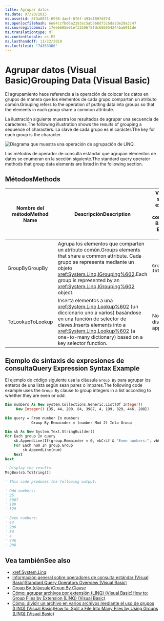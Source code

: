 ```yaml
---
title: Agrupar datos
ms.date: 07/20/2015
ms.assetid: 8f3a0871-6958-4aef-8f6f-493e189fd57d
ms.openlocfilehash: 6e84ccfbd6a2193ac5ab368d7526da2de29a3c47
ms.sourcegitcommit: 17ee6605e01ef32506f8fdc686954244ba6911de
ms.translationtype: MT
ms.contentlocale: es-ES
ms.lasthandoff: 11/22/2019
ms.locfileid: "74353386"
---
```

# <a name="grouping-data-visual-basic"></a><span data-ttu-id="0cf32-102">Agrupar datos (Visual Basic)</span><span class="sxs-lookup"><span data-stu-id="0cf32-102">Grouping Data (Visual Basic)</span></span>
<span data-ttu-id="0cf32-103">El agrupamiento hace referencia a la operación de colocar los datos en grupos de manera que los elementos de cada grupo compartan un atributo común.</span><span class="sxs-lookup"><span data-stu-id="0cf32-103">Grouping refers to the operation of putting data into groups so that the elements in each group share a common attribute.</span></span>  
  
 <span data-ttu-id="0cf32-104">La ilustración siguiente muestra los resultados de agrupar una secuencia de caracteres.</span><span class="sxs-lookup"><span data-stu-id="0cf32-104">The following illustration shows the results of grouping a sequence of characters.</span></span> <span data-ttu-id="0cf32-105">La clave de cada grupo es el carácter.</span><span class="sxs-lookup"><span data-stu-id="0cf32-105">The key for each group is the character.</span></span>  
  
 ![Diagrama que muestra una operación de agrupación de LINQ.](./media/grouping-data/linq-group-operation.png)  
  
 <span data-ttu-id="0cf32-107">Los métodos de operador de consulta estándar que agrupan elementos de datos se enumeran en la sección siguiente.</span><span class="sxs-lookup"><span data-stu-id="0cf32-107">The standard query operator methods that group data elements are listed in the following section.</span></span>  
  
## <a name="methods"></a><span data-ttu-id="0cf32-108">Métodos</span><span class="sxs-lookup"><span data-stu-id="0cf32-108">Methods</span></span>  
  
|<span data-ttu-id="0cf32-109">Nombre del método</span><span class="sxs-lookup"><span data-stu-id="0cf32-109">Method Name</span></span>|<span data-ttu-id="0cf32-110">Descripción</span><span class="sxs-lookup"><span data-stu-id="0cf32-110">Description</span></span>|<span data-ttu-id="0cf32-111">Visual Basic sintaxis de expresiones de consulta</span><span class="sxs-lookup"><span data-stu-id="0cf32-111">Visual Basic Query Expression Syntax</span></span>|<span data-ttu-id="0cf32-112">Más información</span><span class="sxs-lookup"><span data-stu-id="0cf32-112">More Information</span></span>|  
|-----------------|-----------------|------------------------------------------|----------------------|  
|<span data-ttu-id="0cf32-113">GroupBy</span><span class="sxs-lookup"><span data-stu-id="0cf32-113">GroupBy</span></span>|<span data-ttu-id="0cf32-114">Agrupa los elementos que comparten un atributo común.</span><span class="sxs-lookup"><span data-stu-id="0cf32-114">Groups elements that share a common attribute.</span></span> <span data-ttu-id="0cf32-115">Cada grupo se representa mediante un objeto <xref:System.Linq.IGrouping%602>.</span><span class="sxs-lookup"><span data-stu-id="0cf32-115">Each group is represented by an <xref:System.Linq.IGrouping%602> object.</span></span>|`Group … By … Into …`|<xref:System.Linq.Enumerable.GroupBy%2A?displayProperty=nameWithType><br /><br /> <xref:System.Linq.Queryable.GroupBy%2A?displayProperty=nameWithType>|  
|<span data-ttu-id="0cf32-116">ToLookup</span><span class="sxs-lookup"><span data-stu-id="0cf32-116">ToLookup</span></span>|<span data-ttu-id="0cf32-117">Inserta elementos a una <xref:System.Linq.Lookup%602> (un diccionario uno a varios) basándose en una función de selector de claves.</span><span class="sxs-lookup"><span data-stu-id="0cf32-117">Inserts elements into a <xref:System.Linq.Lookup%602> (a one-to-many dictionary) based on a key selector function.</span></span>|<span data-ttu-id="0cf32-118">No disponible.</span><span class="sxs-lookup"><span data-stu-id="0cf32-118">Not applicable.</span></span>|<xref:System.Linq.Enumerable.ToLookup%2A?displayProperty=nameWithType>|  
  
## <a name="query-expression-syntax-example"></a><span data-ttu-id="0cf32-119">Ejemplo de sintaxis de expresiones de consulta</span><span class="sxs-lookup"><span data-stu-id="0cf32-119">Query Expression Syntax Example</span></span>  
 <span data-ttu-id="0cf32-120">El ejemplo de código siguiente usa la cláusula `Group By` para agrupar los enteros de una lista según sean pares o impares.</span><span class="sxs-lookup"><span data-stu-id="0cf32-120">The following code example uses the `Group By` clause to group integers in a list according to whether they are even or odd.</span></span>  
  
```vb  
Dim numbers As New System.Collections.Generic.List(Of Integer)(  
     New Integer() {35, 44, 200, 84, 3987, 4, 199, 329, 446, 208})  
  
Dim query = From number In numbers   
            Group By Remainder = (number Mod 2) Into Group  
  
Dim sb As New System.Text.StringBuilder()  
For Each group In query  
    sb.AppendLine(If(group.Remainder = 0, vbCrLf & "Even numbers:", vbCrLf & "Odd numbers:"))  
    For Each num In group.Group  
        sb.AppendLine(num)  
    Next  
Next  
  
' Display the results.  
MsgBox(sb.ToString())  
  
' This code produces the following output:  
  
' Odd numbers:  
' 35  
' 3987  
' 199  
' 329  
  
' Even numbers:  
' 44  
' 200  
' 84  
' 4  
' 446  
' 208  
```  
  
## <a name="see-also"></a><span data-ttu-id="0cf32-121">Vea también</span><span class="sxs-lookup"><span data-stu-id="0cf32-121">See also</span></span>

- <xref:System.Linq>
- [<span data-ttu-id="0cf32-122">Información general sobre operadores de consulta estándar (Visual Basic)</span><span class="sxs-lookup"><span data-stu-id="0cf32-122">Standard Query Operators Overview (Visual Basic)</span></span>](../../../../visual-basic/programming-guide/concepts/linq/standard-query-operators-overview.md)
- [<span data-ttu-id="0cf32-123">Group By (cláusula)</span><span class="sxs-lookup"><span data-stu-id="0cf32-123">Group By Clause</span></span>](../../../../visual-basic/language-reference/queries/group-by-clause.md)
- [<span data-ttu-id="0cf32-124">Cómo: agrupar archivos por extensión (LINQ) (Visual Basic)</span><span class="sxs-lookup"><span data-stu-id="0cf32-124">How to: Group Files by Extension (LINQ) (Visual Basic)</span></span>](../../../../visual-basic/programming-guide/concepts/linq/how-to-group-files-by-extension-linq.md)
- [<span data-ttu-id="0cf32-125">Cómo: dividir un archivo en varios archivos mediante el uso de grupos (LINQ) (Visual Basic)</span><span class="sxs-lookup"><span data-stu-id="0cf32-125">How to: Split a File Into Many Files by Using Groups (LINQ) (Visual Basic)</span></span>](../../../../visual-basic/programming-guide/concepts/linq/how-to-split-a-file-into-many-files-by-using-groups-linq.md)
